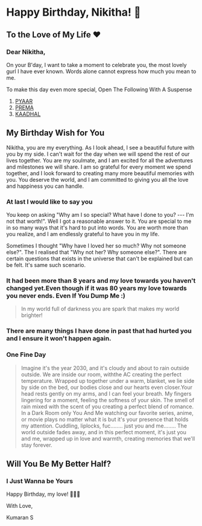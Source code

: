 # Happy Birthday, Nikitha! 🎉

## To the Love of My Life ❤️

### Dear Nikitha,

On your B'day, I want to take a moment to celebrate you, the most lovely gurl I have ever known. Words alone cannot express how much you mean to me. 

To make this day even more special, Open The Following With A Suspense

1. [PYAAR](https://nix3.vercel.app/)
2. [PREMA](https://tylerdurdenxd.github.io/nix1/)
3. [KAADHAL](https://tylerdurdenxd.github.io/nix2/)

## My Birthday Wish for You

Nikitha, you are my everything. As I look ahead, I see a beautiful future with you by my side. I can't wait for the day when we will spend the rest of our lives together. You are my soulmate, and I am excited for all the adventures and milestones we will share. I am so grateful for every moment we spend together, and I look forward to creating many more beautiful memories with you. You deserve the world, and I am committed to giving you all the love and happiness you can handle.

### At last I would like to say you
You keep on asking "Why am I so special? What have I done to you? --- I'm not that worth!". Well I got a reasonable answer to it.
You are special to me in so many ways that it's hard to put into words. You are worth more than you realize, and I am endlessly grateful to have you in my life.

Sometimes I thought "Why have I loved her so much? Why not someone else?". The I realised that "Why not her? Why someone else?". There are certain questions that exists in the universe that can't be explained but can be felt. It's same such scenario.

### It had been more than 8 years and my love towards you haven't changed yet.Even though if it was 80 years my love towards you never ends. Even If You Dump Me :)

> In my world full of darkness you are spark that makes my world brighter!

### There are many things I have done in past that had hurted you and I ensure it won't happen again.

### One Fine Day
>Imagine it's the year 2030, and it's cloudy and about to rain outside outside. We are inside our room, withthe AC creating the perfect temperature. Wrapped up together under a warm, blanket, we lie side by side on the bed, our bodies close and our hearts even closer.Your head rests gently on my arms, and I can feel your breath. My fingers lingering for a moment, feeling the softness of your skin. The smell of rain mixed with the scent of you creating a perfect blend of romance.
In a Dark Room only You And Me watching our favorite series, anime, or movie plays no matter what it is but it's your presence that holds my attention.
Cuddling, liplocks, fuc........ just you and me........
The world outside fades away, and in this perfect moment, it's just you and me, wrapped up in love and warmth, creating memories that we'll stay forever.

## Will You Be My Better Half?
### I Just Wanna be Yours
Happy Birthday, my love! 🎂🎁🎈

With Love,

Kumaran S
